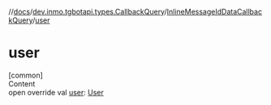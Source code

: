 //[docs](../../../index.md)/[dev.inmo.tgbotapi.types.CallbackQuery](../index.md)/[InlineMessageIdDataCallbackQuery](index.md)/[user](user.md)



# user  
[common]  
Content  
open override val [user](user.md): [User](../../dev.inmo.tgbotapi.types/-user/index.md)  



